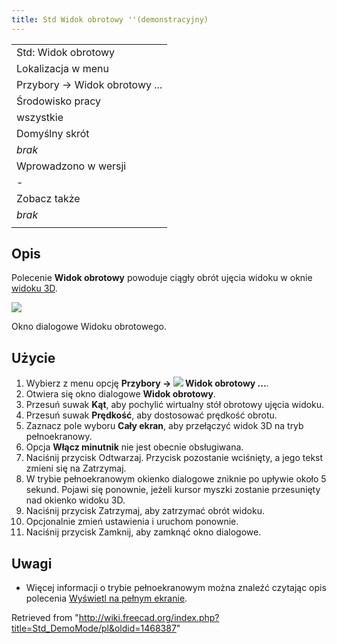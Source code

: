 ```yaml
---
title: Std Widok obrotowy ''(demonstracyjny)
---
```

|  |
| --- |
| Std: Widok obrotowy |
| Lokalizacja w menu |
| Przybory → Widok obrotowy ... |
| Środowisko pracy |
| wszystkie |
| Domyślny skrót |
| *brak* |
| Wprowadzono w wersji |
| - |
| Zobacz także |
| *brak* |
|  |

## Opis

Polecenie **Widok obrotowy** powoduje ciągły obrót ujęcia widoku w oknie [widoku 3D](/3D_view/pl "3D view/pl").

![](/images/Std_DemoMode_dialog.png)

Okno dialogowe Widoku obrotowego.

## Użycie

1. Wybierz z menu opcję **Przybory → ![](/images/Std_DemoMode.svg) Widok obrotowy ...**.
2. Otwiera się okno dialogowe **Widok obrotowy**.
3. Przesuń suwak **Kąt**, aby pochylić wirtualny stół obrotowy ujęcia widoku.
4. Przesuń suwak **Prędkość**, aby dostosować prędkość obrotu.
5. Zaznacz pole wyboru **Cały ekran**, aby przełączyć widok 3D na tryb pełnoekranowy.
6. Opcja **Włącz minutnik** nie jest obecnie obsługiwana.
7. Naciśnij przycisk Odtwarzaj. Przycisk pozostanie wciśnięty, a jego tekst zmieni się na Zatrzymaj.
8. W trybie pełnoekranowym okienko dialogowe zniknie po upływie około 5 sekund. Pojawi się ponownie, jeżeli kursor myszki zostanie przesunięty nad okienko widoku 3D.
9. Naciśnij przycisk Zatrzymaj, aby zatrzymać obrót widoku.
10. Opcjonalnie zmień ustawienia i uruchom ponownie.
11. Naciśnij przycisk Zamknij, aby zamknąć okno dialogowe.

## Uwagi

* Więcej informacji o trybie pełnoekranowym można znaleźć czytając opis polecenia [Wyświetl na pełnym ekranie](/Std_ViewFullscreen/pl "Std ViewFullscreen/pl").

Retrieved from "<http://wiki.freecad.org/index.php?title=Std_DemoMode/pl&oldid=1468387>"